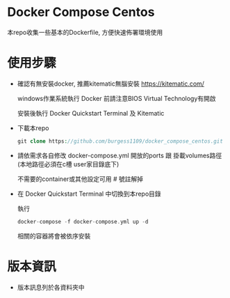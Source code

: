 # Docker Compose Centos

本repo收集一些基本的Dockerfile, 方便快速佈署環境使用


# 使用步驟

* 確認有無安裝docker, 推薦kitematic無腦安裝 https://kitematic.com/

    windows作業系統執行 Docker 前請注意BIOS Virtual Technology有開啟

    安裝後執行 Docker Quickstart Terminal 及 Kitematic

* 下載本repo

	```php	
	git clone https://github.com/burgess1109/docker_compose_centos.git
	```

* 請依需求各自修改 docker-compose.yml 開放的ports 跟 掛載volumes路徑(本地路徑必須在c槽 user家目錄底下)

    不需要的container或其他設定可用 # 號註解掉

* 在 Docker Quickstart Terminal 中切換到本repo目錄

	執行 

	```php
	docker-compose -f docker-compose.yml up -d
	```

	相關的容器將會被依序安裝

# 版本資訊

* 版本訊息列於各資料夾中


